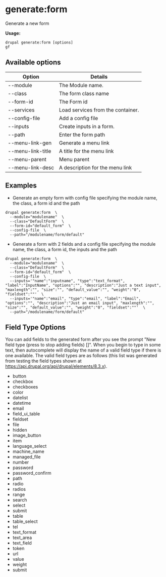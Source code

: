 # generate:form
Generate a new form

**Usage:**
```
drupal generate:form [options]
gf
```

## Available options
Option | Details
-------|-------------
--module | The Module name.
--class | The form class name
--form-id | The Form id
--services | Load services from the container.
--config-file | Add a config file
--inputs | Create inputs in a form.
--path | Enter the form path
--menu-link-gen | Generate a menu link
--menu-link-title | A title for the menu link
--menu-parent | Menu parent
--menu-link-desc | A description for the menu link

## Examples
* Generate an empty form with config file specifying the module name, the class, a form id and the path
```
drupal generate:form  \
  --module="modulename"  \
  --class="DefaultForm"  \
  --form-id="default_form"  \
  --config-file  \
  --path="/modulename/form/default"
```
* Generate a form with 2 fields and a config file specifying the module name, the class, a form id, the inputs and the path
```
drupal generate:form  \
  --module="modulename"  \
  --class="DefaultForm"  \
  --form-id="default_form"  \
  --config-file  \
  --inputs='"name":"inputname", "type":"text_format", "label":"InputName", "options":"", "description":"Just a text input", "maxlength":"", "size":"", "default_value":"", "weight":"0", "fieldset":""'  \
  --inputs='"name":"email", "type":"email", "label":"Email", "options":"", "description":"Just an email input", "maxlength":"", "size":"", "default_value":"", "weight":"0", "fieldset":""'  \
  --path="/modulename/form/default"
```

## Field Type Options
You can add fields to the generated form after you see the prompt "New field type (press <return> to stop adding fields) []". When you begin to type in some text, then autocomplete will display the name of a valid field type if there is one available. The valid field types are as follows (this list was generated from testing the field types shown at https://api.drupal.org/api/drupal/elements/8.3.x). 
  
* button
* checkbox
* checkboxes
* color
* datelist
* datetime
* email
* field_ui_table
* fieldset
* file
* hidden
* image_button
* item
* language_select
* machine_name
* managed_file
* number
* password
* password_confirm
* path
* radio
* radios
* range
* search
* select
* submit
* table
* table_select
* tel
* text_format
* text_area
* text_field
* token
* url
* value
* weight
* submit
